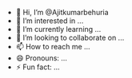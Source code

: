 - 👋 Hi, I’m @Ajitkumarbehuria
- 👀 I’m interested in ...
- 🌱 I’m currently learning ...
- 💞️ I’m looking to collaborate on ...
- 📫 How to reach me ...
- 😄 Pronouns: ...
- ⚡ Fun fact: ...

<!---
Ajitkumarbehuria/Ajitkumarbehuria is a ✨ special ✨ repository because its `README.md` (this file) appears on your GitHub profile.
You can click the Preview link to take a look at your changes.
--->

